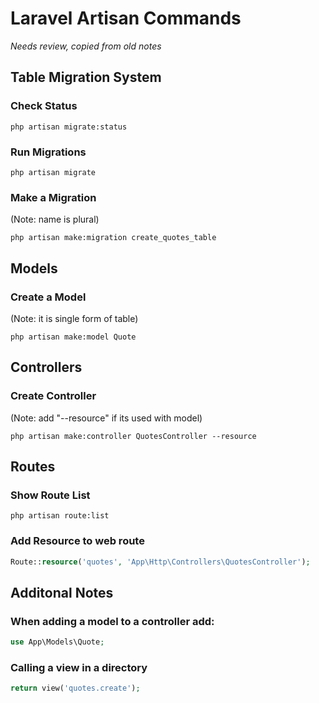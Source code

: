 # Laravel Artisan Commands
_Needs review, copied from old notes_

## Table Migration System


### Check Status
```shell
php artisan migrate:status
```

### Run Migrations
```shell
php artisan migrate
```

### Make a Migration 
(Note: name is plural)
```shell
php artisan make:migration create_quotes_table
```



## Models


### Create a Model 
(Note: it is single form of table)
```shell
php artisan make:model Quote
```


## Controllers

### Create Controller 
(Note: add "--resource" if its used with model)
```shell
php artisan make:controller QuotesController --resource
```

## Routes

### Show Route List
```shell
php artisan route:list
```

### Add Resource to web route
```php
Route::resource('quotes', 'App\Http\Controllers\QuotesController');
```

## Additonal Notes


### When adding a model to a controller add:
```php
use App\Models\Quote;
```

### Calling a view in a directory
```php
return view('quotes.create'); 
```